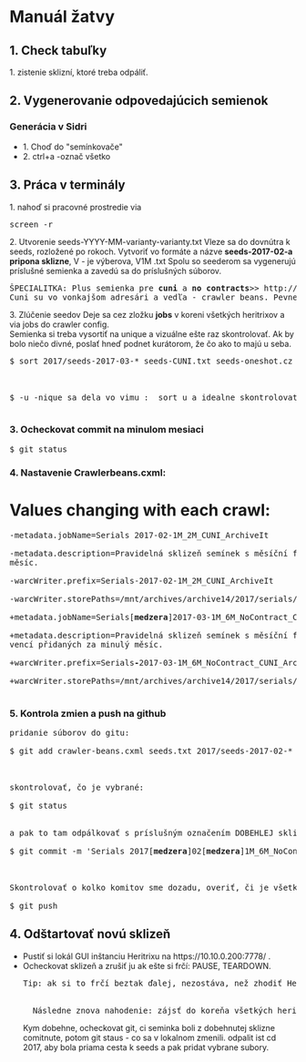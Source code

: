 <h1>Manuál žatvy</h1>

<h2>1. Check tabuľky</h2>
1. zistenie sklizní, ktoré treba odpáliť.

<h2>2. Vygenerovanie odpovedajúcich semienok</h2>
<h3>Generácia v Sidri</h3>
  <ul><li>1. Choď do "semínkovače"</li>
  <li>2. ctrl+a -označ všetko</li></ul>

<h2>3. Práca v terminály</h2>

</h3>1. nahoď si pracovné prostredie via</h3>
 <pre>screen -r </pre>

</h3>2. Utvorenie seeds-YYYY-MM-varianty-varianty.txt</h3>
Vleze sa do dovnútra k seeds, rozložené po rokoch. Vytvoriť vo formáte a názve <b> seeds-2017-02-a pripona sklizne</b>, V - je výberova, V1M .txt
Spolu so seederom sa vygenerujú príslušné semienka a zavedú sa do príslušných súborov.
<pre>
ŠPECIALITKA: Plus semienka pre <b>cuni</b> a <b>no contracts</b>>> http://intranet.webarchiv.cz/seeds/no_contracts.php, su s príponou <b>NoContracts (je to V-NC)</b>
Cuni su vo vonkajšom adresári a vedľa - crawler beans. Pevne zadefinovaný odkaz na nich v beans.cxml</pre>

</h3>3. Zlúčenie seedov</h3>
Deje sa cez zložku <b>jobs</b> v koreni všetkých heritrixov a via jobs do crawler config.
<br>
Semienka si treba vysortiť na unique a vizuálne ešte raz skontrolovať. Ak by bolo niečo divné,
poslať hneď podnet kurátorom, že čo ako to majú u seba.

<pre>
$ sort 2017/seeds-2017-03-* seeds-CUNI.txt seeds-oneshot.cz > seeds.txt<br>
<br>
$ -u -nique sa dela vo vimu :  sort u a idealne skontrolovat data, veci co zacinaju na http, a rozne slashe na zaciatku upravit, a poznamenta kuratorkam
<br></pre>

<h3>3. Ocheckovat commit na minulom mesiaci</h3>

<pre>$ git status</pre>

<h3>4. Nastavenie Crawlerbeans.cxml:</h3>

 # Values changing with each crawl:

 <pre>
-metadata.jobName=Serials 2017-02-1M_2M_CUNI_ArchiveIt<br>
-metadata.description=Pravidelná sklizeň semínek s měsíční frekvencí, pravidelná sklizeň semínek s dvojměsíční frekvencí, sklizeň webů Karlovy univerzity, archivace semínek s nízkou frekvencí přidaných za minulý
měsíc.<br>
-warcWriter.prefix=Serials-2017-02-1M_2M_CUNI_ArchiveIt<br>
-warcWriter.storePaths=/mnt/archives/archive14/2017/serials/Serials<b>-</b>2017-02-1M_2M_CUNI_ArchiveIt<br>
+metadata.jobName=Serials[<b>medzera</b>]2017-03-1M_6M_NoContract_CUNI_ArchiveIt<br>
+metadata.description=Pravidelná sklizeň semínek s měsíční frekvencí, pravidelná sklizeň semínek s půlroční frekvencí, sklizeň semínek bez smlouvy, sklizeň webů Karlovy univerzity, archivace semínek s nízkou frek
vencí přidaných za minulý měsíc.<br>
+warcWriter.prefix=Serials<b>-</b>2017-03-1M_6M_NoContract_CUNI_ArchiveIt<br>
+warcWriter.storePaths=/mnt/archives/archive14/2017/serials/Serials<b>-</b>2017-03-1M_6M_NoContract_CUNI_ArchiveIt<br>
</pre>
<h3>5. Kontrola zmien a push na github</h3>
<pre>
pridanie súborov do gitu:<br>
$ git add crawler-beans.cxml seeds.txt 2017/seeds-2017-02-*<br>
<br>
skontrolovať, čo je vybrané:<br>
$ git status
<br>
a pak to tam odpálkovať s príslušným označením DOBEHLEJ sklizne - tá súčasná [3] sa zálohuje až dobehne<br>
$ git commit -m 'Serials 2017[<b>medzera</b>]02[<b>medzera</b>]1M_6M_NoContract_CUNI_ArchiveIt'<br>
<br>
Skontrolovať o kolko komitov sme dozadu, overiť, či je všetko správne, lebo hrozí nebezpečie inkonzistencie<br>
$ git push
</pre>

<h2>4. Odštartovať novú sklizeň</h2>
<ul><li>Pustiť si lokál GUI inštanciu Heritrixu na https://10.10.0.200:7778/ .</li>
<li>Ocheckovat sklizeň a zrušiť ju ak ešte si frčí: PAUSE, TEARDOWN.</li>

<pre>Tip: ak si to frčí beztak ďalej, nezostáva, než zhodiť Heritrix komplet. Skontrolovať ale najprv, či idealne warcy su uzavrete - žiadan status open, invalid apod.<br><br>
  Následne znova nahodenie: zájsť do koreňa všetkých heritrixov a pustiť si skripta: ./start3.sh</pre>


Kym dobehne, ocheckovat git, ci seminka boli z dobehnutej sklizne comitnute, potom git staus - co sa v lokalnom zmenili.
odpalit ist cd 2017, aby bola priama cesta k seeds a pak pridat vybrane subory.</li></ul>
